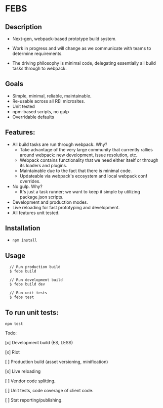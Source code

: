 # FEBS

## Description

- Next-gen, webpack-based prototype build system.

- Work in progress and will change as we communicate with teams to determine requirements.

- The driving philosophy is minimal code, delegating essentially all build tasks through to webpack.

## Goals
- Simple, minimal, reliable, maintainable.
- Re-usable across all REI microsites.
- Unit tested
- npm-based scripts, no gulp
- Overridable defaults

## Features:
- All build tasks are run through webpack. Why?
  - Take advantage of the very large community that currently rallies around webpack: new development, issue resolution, etc.
  - Webpack contains functionality that we need either itself or through its loaders and plugins.
  - Maintainable due to the fact that there is minimal code.
  - Updateable via webpack's ecosystem and local webpack conf overrides.
- No gulp. Why?
    - It's just a task runner; we want to keep it simple by utilizing package.json scripts.
- Development and production modes.
- Live reloading for fast prototyping and development.
- All features unit tested.

## Installation
- `npm install`

## Usage

```
  // Run production build
  $ febs build

  // Run development build
  $ febs build dev

  // Run unit tests
  $ febs test
```

## To run unit tests:
`npm test`

Todo:

[x] Development build (ES, LESS)

[x] Riot

[ ] Production build (asset versioning, minification)

[x] Live reloading

[ ] Vendor code splitting.

[ ] Unit tests, code coverage of client code.

[ ] Stat reporting/publishing.
